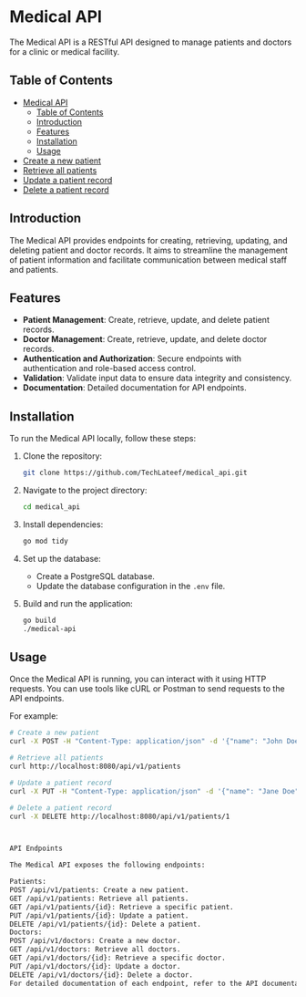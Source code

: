 # Medical API

The Medical API is a RESTful API designed to manage patients and doctors for a clinic or medical facility.

## Table of Contents

- [Medical API](#medical-api)
  - [Table of Contents](#table-of-contents)
  - [Introduction](#introduction)
  - [Features](#features)
  - [Installation](#installation)
  - [Usage](#usage)
- [Create a new patient](#create-a-new-patient)
- [Retrieve all patients](#retrieve-all-patients)
- [Update a patient record](#update-a-patient-record)
- [Delete a patient record](#delete-a-patient-record)

## Introduction

The Medical API provides endpoints for creating, retrieving, updating, and deleting patient and doctor records. It aims to streamline the management of patient information and facilitate communication between medical staff and patients.

## Features

- **Patient Management**: Create, retrieve, update, and delete patient records.
- **Doctor Management**: Create, retrieve, update, and delete doctor records.
- **Authentication and Authorization**: Secure endpoints with authentication and role-based access control.
- **Validation**: Validate input data to ensure data integrity and consistency.
- **Documentation**: Detailed documentation for API endpoints.

## Installation

To run the Medical API locally, follow these steps:

1. Clone the repository:

    ```bash
    git clone https://github.com/TechLateef/medical_api.git
    ```

2. Navigate to the project directory:

    ```bash
    cd medical_api
    ```

3. Install dependencies:

    ```bash
    go mod tidy
    ```

4. Set up the database:

    - Create a PostgreSQL database.
    - Update the database configuration in the `.env` file.

5. Build and run the application:

    ```bash
    go build
    ./medical-api
    ```

## Usage

Once the Medical API is running, you can interact with it using HTTP requests. You can use tools like cURL or Postman to send requests to the API endpoints.

For example:

```bash
# Create a new patient
curl -X POST -H "Content-Type: application/json" -d '{"name": "John Doe", "password": "password", "Email": "john@gmail.com"}' http://localhost:8080/api/v1/patients

# Retrieve all patients
curl http://localhost:8080/api/v1/patients

# Update a patient record
curl -X PUT -H "Content-Type: application/json" -d '{"name": "Jane Doe"}' http://localhost:8080/api/v1/patients/1

# Delete a patient record
curl -X DELETE http://localhost:8080/api/v1/patients/1



API Endpoints

The Medical API exposes the following endpoints:

Patients:
POST /api/v1/patients: Create a new patient.
GET /api/v1/patients: Retrieve all patients.
GET /api/v1/patients/{id}: Retrieve a specific patient.
PUT /api/v1/patients/{id}: Update a patient.
DELETE /api/v1/patients/{id}: Delete a patient.
Doctors:
POST /api/v1/doctors: Create a new doctor.
GET /api/v1/doctors: Retrieve all doctors.
GET /api/v1/doctors/{id}: Retrieve a specific doctor.
PUT /api/v1/doctors/{id}: Update a doctor.
DELETE /api/v1/doctors/{id}: Delete a doctor.
For detailed documentation of each endpoint, refer to the API documentation.

